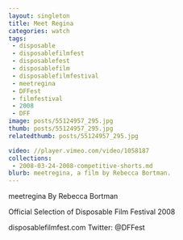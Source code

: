 ```yaml
---
layout: singleton
title: Meet Regina
categories: watch
tags:
 - disposable
 - disposablefilmfest
 - disposablefest
 - disposablefilm
 - disposablefilmfestival
 - meetregina
 - DFFest
 - filmfestival
 - 2008
 - DFF
image: posts/55124957_295.jpg
thumb: posts/55124957_295.jpg
relatedthumb: posts/55124957_295.jpg

video: //player.vimeo.com/video/1058187
collections:
 - 2008-03-24-2008-competitive-shorts.md
blurb: meetregina, a film by Rebecca Bortman.
---
```


meetregina
By Rebecca Bortman

Official Selection of Disposable Film Festival 2008

disposablefilmfest.com
Twitter: @DFFest